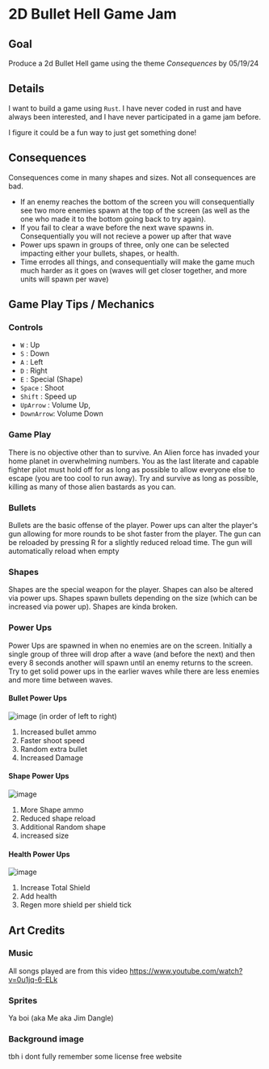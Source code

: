 
# 2D Bullet Hell Game Jam 

## Goal
Produce a 2d Bullet Hell game using the theme *Consequences* by 05/19/24 

## Details

I want to build a game using `Rust`. I have never coded in rust and have always been interested, and I have never participated in a game jam before.

I figure it could be a fun way to just get something done!


## Consequences
Consequences come in many shapes and sizes. Not all consequences are bad. 

- If an enemy reaches the bottom of the screen you will consequentially see two more enemies spawn at the top of the screen (as well as the one who made it to the bottom going back to try again).
- If you fail to clear a wave before the next wave spawns in. Consequentially you will not recieve a power up after that wave
- Power ups spawn in groups of three, only one can be selected impacting either your bullets, shapes, or health.
- Time errodes all things, and consequentially will make the game much much harder as it goes on (waves will get closer together, and more units will spawn per wave)


## Game Play Tips / Mechanics

### Controls
- `W` : Up
- `S` : Down
- `A` : Left
- `D` : Right
- `E` : Special (Shape)
- `Space` : Shoot
- `Shift` : Speed up
- `UpArrow` : Volume Up,
- `DownArrow`: Volume Down

### Game Play
There is no objective other than to survive. An Alien force has invaded your home planet in overwhelming numbers. You as the last literate and capable fighter pilot must hold off for as long as possible to allow everyone else to escape (you are too cool to run away). Try and survive as long as possible, killing as many of those alien bastards as you can.

### Bullets
Bullets are the basic offense of the player. Power ups can alter the player's gun allowing for more rounds to be shot faster from the player. The gun can be reloaded by pressing R for a slightly reduced reload time. The gun will automatically reload when empty

### Shapes
Shapes are the special weapon for the player. Shapes can also be altered via power ups. Shapes spawn bullets depending on the size (which can be increased via power up). Shapes are kinda broken.

### Power Ups
Power Ups are spawned in when no enemies are on the screen. Initially a single group of three will drop after a wave (and before the next) and then every 8 seconds another will spawn until an enemy returns to the screen. Try to get solid power ups in the earlier waves while there are less enemies and more time between waves.

#### Bullet Power Ups 
![image](https://github.com/Jimdangle/BulletHellGameJam/assets/72684566/72ddf3f2-51b8-44f5-9431-0f0f78b34406)
(in order of left to right)
1. Increased bullet ammo
2. Faster shoot speed
3. Random extra bullet
4. Increased Damage

#### Shape Power Ups
![image](https://github.com/Jimdangle/BulletHellGameJam/assets/72684566/feb8ab5c-a1cf-4521-bbd3-63f1aef3b108)
1. More Shape ammo
2. Reduced shape reload
3. Additional Random shape
4. increased size

#### Health Power Ups
![image](https://github.com/Jimdangle/BulletHellGameJam/assets/72684566/5fe1c849-b614-490a-adfd-1e0f58e40145)
1. Increase Total Shield
2. Add health
3. Regen more shield per shield tick




## Art Credits

### Music 
All songs played are from this video https://www.youtube.com/watch?v=0u1jq-6-ELk

### Sprites
Ya boi (aka Me aka Jim Dangle)

### Background image
tbh i dont fully remember some license free website

